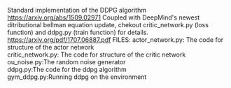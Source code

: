 Standard implementation of the DDPG algorithm 
https://arxiv.org/abs/1509.02971 
Coupled with DeepMind's newest ditributional bellman equation update, chekout critic_network.py (loss function) and ddpg.py (train function) for details.
https://arxiv.org/pdf/1707.06887.pdf
FILES:
actor_network.py: The code for structure of the actor network  
critic_network.py: The code for structure of the critic network  
ou_noise.py:The random noise generator    
ddpg.py:The code for the ddpg algorithm    
gym_ddpg.py:Running ddpg on the environment    
